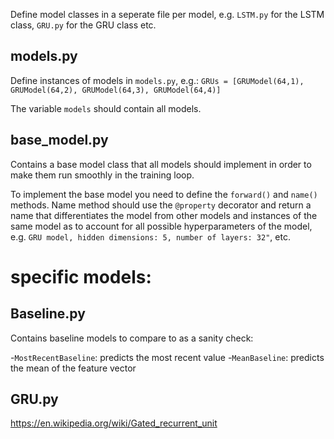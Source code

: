 Define model classes in a seperate file per model, e.g. `LSTM.py` for the LSTM class, `GRU.py` for the GRU class etc.

## models.py
Define instances of models in `models.py`, e.g.: `GRUs = [GRUModel(64,1), GRUModel(64,2), GRUModel(64,3), GRUModel(64,4)]`  

The variable `models` should contain all models.

## base_model.py
Contains a base model class that all models should implement in order to make them run smoothly in the training loop.

To implement the base model you need to define the `forward()` and `name()` methods. Name method should use the `@property` decorator and return a name that differentiates the model from other models and instances of the same model as to account for all possible hyperparameters of the model, e.g. `GRU model, hidden dimensions: 5, number of layers: 32"`, etc.

# specific models: 

## Baseline.py
Contains baseline models to compare to as a sanity check: 

-`MostRecentBaseline`: predicts the most recent value 
-`MeanBaseline`: predicts the mean of the feature vector

## GRU.py
https://en.wikipedia.org/wiki/Gated_recurrent_unit
